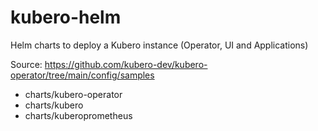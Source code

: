 # kubero-helm

Helm charts to deploy a Kubero instance (Operator, UI and Applications)

Source: https://github.com/kubero-dev/kubero-operator/tree/main/config/samples

- charts/kubero-operator
- charts/kubero
- charts/kuberoprometheus

